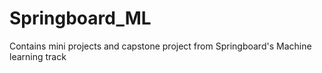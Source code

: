 # Springboard_ML
Contains mini projects and capstone project from Springboard's Machine learning track
